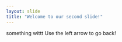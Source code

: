 ```yaml
---
layout: slide
title: "Welcome to our second slide!"
---
```

something wittt
Use the left arrow to go back!
